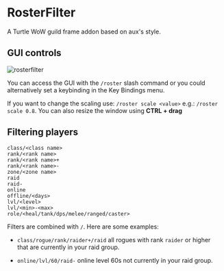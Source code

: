 # RosterFilter

A Turtle WoW guild frame addon based on aux's style.

## GUI controls
![rosterfilter](https://user-images.githubusercontent.com/678207/35249442-033ff192-ffa0-11e7-81e1-8cbca0b08d71.png)

You can access the GUI with the `/roster` slash command or you could alternatively set a keybinding in the Key Bindings menu.

If you want to change the scaling use: `/roster scale <value>` e.g.: `/roster scale 0.8`. You can also resize the window using **CTRL + drag**

## Filtering players

```
class/<class name>
rank/<rank name>
rank/<rank name>+
rank/<rank name>-
zone/<zone name>
raid
raid-
online
offline/<days>
lvl/<level>
lvl/<min>-<max>
role/<heal/tank/dps/melee/ranged/caster>

```
Filters are combined with `/`. Here are some examples:

- `class/rogue/rank/raider+/raid` all rogues with rank `raider` or higher that are currently in your raid group.

- `online/lvl/60/raid-` online level 60s not currently in your raid group.

